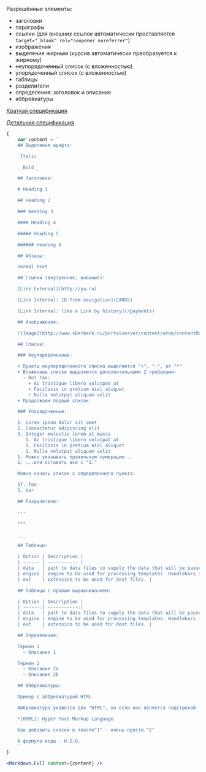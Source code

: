 Разрешённые элементы:
- заголовки
- параграфы
- ссылки (для внешних ссылок автоматически проставляется `target="_blank" rel="noopener noreferrer"`)
- изображения
- выделение жирным (курсив автоматически преобразуется к жирному)
- неупорядоченный список (с вложенностью)
- упорядоченный список (с вложенностью)
- таблицы
- разделители
- определения: заголовок и описание
- аббревиатуры

[Краткая спецификация](http://commonmark.org/help/)

[Детальная спецификация](http://spec.commonmark.org/0.27/)

```jsx
{
    var content = `
    ## Выделения шрифта:

    _Italic_

    __Bold__

    ## Заголовки:

    # Heading 1

    ## Heading 2

    ### Heading 3

    #### Heading 4

    ##### Heading 5

    ###### Heading 6

    ## Абзацы:

    normal text

    ## Ссылки (внутренние, внешние):

    [Link External](http://ya.ru)

    [Link Internal: ID from navigation](CARDS)

    [Link Internal: like a Link by history](/payments)

    ## Изображения:

    ![Image](http://www.sberbank.ru/portalserver/content/atom/contentRepository/content?id=35f8876c-36fe-48b6-83d0-1ec3388a22f3)

    ## Списки:

    ### Неупорядоченные:

    + Пункты неупорядоченного списка выделяются "+", "-", or "*"
    + Вложенные списки выделяются дополнительными 2 пробелами:
      - Вот так:
        + Ac tristique libero volutpat at
        + Facilisis in pretium nisl aliquet
        + Nulla volutpat aliquam velit
    + Продолжаем первый список

    ### Упорядоченные:

    1. Lorem ipsum dolor sit amet
    2. Consectetur adipiscing elit
    3. Integer molestie lorem at massa
       1. Ac tristique libero volutpat at
       1. Facilisis in pretium nisl aliquet
       1. Nulla volutpat aliquam velit
    1. Можно указывать правильную нумерацию...
    1. ...или оставить все с "1."

    Можно начать список с определенного пункта:

    57. foo
    1. bar

    ## Разделители:

    ---

    ***

    ___

    ## Таблицы:

    | Option | Description |
    | ------ | ----------- |
    | data   | path to data files to supply the data that will be passed into templates. |
    | engine | engine to be used for processing templates. Handlebars is the default. |
    | ext    | extension to be used for dest files. |

    ## Таблицы с правым выравниванием:

    | Option | Description |
    | ------:| -----------:|
    | data   | path to data files to supply the data that will be passed into templates. |
    | engine | engine to be used for processing templates. Handlebars is the default. |
    | ext    | extension to be used for dest files. |

    ## Определения:

    Термин 1
      ~ Описание 1

    Термин 2
      ~ Описание 2a
      ~ Описание 2b

    ## Аббревиатуры:

    Пример с аббревиатурой HTML.

    Аббревиатура укажется для "HTML", но если оно является подстрокой - "xxxHTMLyyy" то аббревиатура не вставится.

    *[HTML]: Hyper Text Markup Language

    Как добавить сноски в тексте^1^ - очень просто.^2^

    А формула воды - H~2~O.
    `
}

<Markdown.Full content={content} />
```
